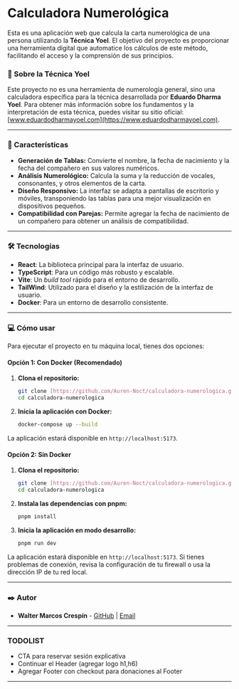 # Calculadora Numerológica

Esta es una aplicación web que calcula la carta numerológica de una persona utilizando la **Técnica Yoel**. El objetivo del proyecto es proporcionar una herramienta digital que automatice los cálculos de este método, facilitando el acceso y la comprensión de sus principios.

### 📝 Sobre la Técnica Yoel

Este proyecto no es una herramienta de numerología general, sino una calculadora específica para la técnica desarrollada por **Eduardo Dharma Yoel**. Para obtener más información sobre los fundamentos y la interpretación de esta técnica, puedes visitar su sitio oficial: [www.eduardodharmayoel.com](https://www.eduardodharmayoel.com).

---

### 🚀 Características

- **Generación de Tablas:** Convierte el nombre, la fecha de nacimiento y la fecha del compañero en sus valores numéricos.
- **Análisis Numerológico:** Calcula la suma y la reducción de vocales, consonantes, y otros elementos de la carta.
- **Diseño Responsivo:** La interfaz se adapta a pantallas de escritorio y móviles, transponiendo las tablas para una mejor visualización en dispositivos pequeños.
- **Compatibilidad con Parejas:** Permite agregar la fecha de nacimiento de un compañero para obtener un análisis de compatibilidad.

---

### 🛠️ Tecnologías

- **React**: La biblioteca principal para la interfaz de usuario.
- **TypeScript**: Para un código más robusto y escalable.
- **Vite**: Un _build tool_ rápido para el entorno de desarrollo.
- **TailWind**: Utilizado para el diseño y la estilización de la interfaz de usuario.
- **Docker**: Para un entorno de desarrollo consistente.

---

### 💻 Cómo usar

Para ejecutar el proyecto en tu máquina local, tienes dos opciones:

#### Opción 1: Con Docker (Recomendado)

1.  **Clona el repositorio:**

    ```bash
    git clone [https://github.com/Auren-Noct/calculadora-numerologica.git](https://github.com/Auren-Noct/calculadora-numerologica.git)
    cd calculadora-numerologica
    ```

2.  **Inicia la aplicación con Docker:**
    ```bash
    docker-compose up --build
    ```

La aplicación estará disponible en `http://localhost:5173`.

#### Opción 2: Sin Docker

1.  **Clona el repositorio:**

    ```bash
    git clone [https://github.com/Auren-Noct/calculadora-numerologica.git](https://github.com/Auren-Noct/calculadora-numerologica.git)
    cd calculadora-numerologica
    ```

2.  **Instala las dependencias con pnpm:**

    ```bash
    pnpm install
    ```

3.  **Inicia la aplicación en modo desarrollo:**
    ```bash
    pnpm run dev
    ```

La aplicación estará disponible en `http://localhost:5173`. Si tienes problemas de conexión, revisa la configuración de tu firewall o usa la dirección IP de tu red local.

---

### ✒️ Autor

- **Walter Marcos Crespín** - [GitHub](https://github.com/Auren-Noct) | [Email](mailto:walter.crespin49@gmail.com)

---

### TODOLIST

- CTA para reservar sesión explicativa
- Continuar el Header (agregar logo h1,h6)
- Agregar Footer con checkout para donaciones al Footer

---
